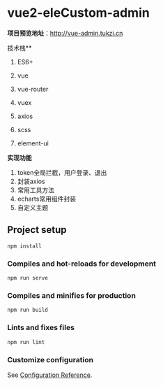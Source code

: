 # vue2-eleCustom-admin

**项目预览地址**：http://vue-admin.tukzi.cn

技术栈**

1. ES6+

2. vue 

3. vue-router

4. vuex

5. axios

6. scss

7. element-ui




   

**实现功能**

1. token全局拦截，用户登录、退出
2. 封装axios
3. 常用工具方法
4. echarts常用组件封装
5. 自定义主题

## Project setup
```
npm install
```

### Compiles and hot-reloads for development
```
npm run serve
```

### Compiles and minifies for production
```
npm run build
```

### Lints and fixes files
```
npm run lint
```

### Customize configuration
See [Configuration Reference](https://cli.vuejs.org/config/).
